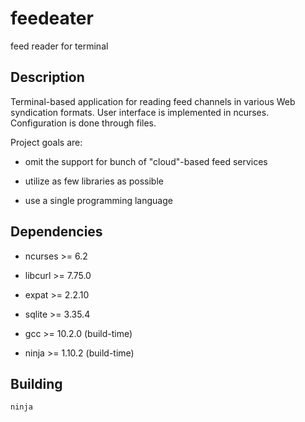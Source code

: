 # feedeater

feed reader for terminal

## Description

Terminal-based application for reading feed channels in various Web syndication formats. User interface is implemented in ncurses. Configuration is done through files.

Project goals are:

* omit the support for bunch of "cloud"-based feed services

* utilize as few libraries as possible

* use a single programming language

## Dependencies

* ncurses >= 6.2

* libcurl >= 7.75.0

* expat >= 2.2.10

* sqlite >= 3.35.4

* gcc >= 10.2.0 (build-time)

* ninja >= 1.10.2 (build-time)

## Building

	ninja
